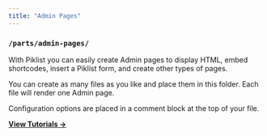 ```yaml
---
title: "Admin Pages"
---
```


### `/parts/admin-pages/`

With Piklist you can easily create Admin pages to display HTML, embed shortcodes, insert a Piklist form, and create other types of pages.

You can create as many files as you like and place them in this folder. Each file will render one Admin page.

Configuration options are placed in a comment block at the top of your file.

**[View Tutorials &rightarrow;](/tutorials/admin-pages/)**
